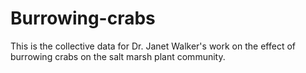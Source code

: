 # Burrowing-crabs
This is the collective data for Dr. Janet Walker's work on the effect of burrowing crabs on the salt marsh plant community.
